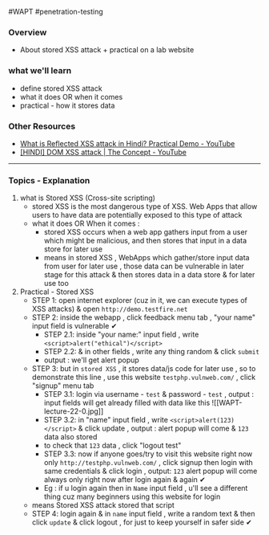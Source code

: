 #WAPT #penetration-testing
### Overview
- About stored XSS attack + practical on a lab website
### what we'll learn
- define stored XSS attack
- what it does OR when it comes
- practical - how it stores data
### Other Resources
- [What is Reflected XSS attack in Hindi? Practical Demo - YouTube](https://www.youtube.com/watch?v=nXxj6JgFxzw&ab_channel=EthicalSharmaji)
- [[HINDI] DOM XSS attack | The Concept - YouTube](https://www.youtube.com/watch?v=biMtIOR8UAI&ab_channel=BittenTech)

---
### Topics - Explanation

1) what is Stored XSS (Cross-site scripting)
	- stored XSS is the most dangerous type of XSS. Web Apps that allow users to have data are potentially exposed to this type of attack
	- what it does OR When it comes : 
		- stored XSS occurs when a web app gathers input from a user which might be malicious, and then stores that input in a data store for later use
		- means in stored XSS , WebApps which gather/store input data from user for later use , those data can be vulnerable in later stage for this attack & then stores data in a data store & for later use too
2) Practical - Stored XSS
	- STEP 1: open internet explorer (cuz in it, we can execute types of XSS attacks) & open `http://demo.testfire.net`
	- STEP 2: inside the webapp , click feedback menu tab , "your name" input field is vulnerable ✔
		- STEP 2.1: inside "your name:" input field , write `<script>alert("ethical")</script>`
		- STEP 2.2: & in other fields , write any thing random & click `submit`
		- output : we'll get alert popup
	- STEP 3: but in `stored XSS` , it stores data/js code for later use , so to demonstrate this line , use this website `testphp.vulnweb.com/` , click "signup" menu tab
		- STEP 3.1: login via username - `test` & password - `test` , output : input fields will get already filled with data like this ![[WAPT-lecture-22-0.jpg]]
		- STEP 3.2: in "name" input field , write `<script>alert(123)</script>` & click update , output : alert popup will come & `123` data also stored 
		- to check that `123` data , click "logout test"
		- STEP 3.3: now if anyone goes/try to visit this website right now only `http://testphp.vulnweb.com/` , click signup then login with same credentials & click login , output: `123` alert popup will come always only right now after login again & again ✔
		- Eg : if u login again then in `Name` input field , u'll see a different thing cuz many beginners using this website for login
	- means Stored XSS attack stored that script
	- STEP 4: login again & in `name` input field , write a random text & then click `update` & click logout , for just to keep yourself in safer side ✔

